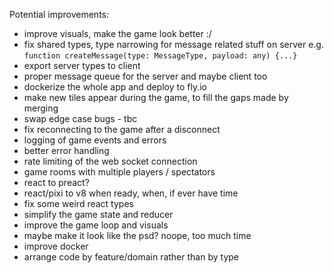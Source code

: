 Potential improvements:

- improve visuals, make the game look better :/
- fix shared types, type narrowing for message related stuff on server e.g. `function createMessage(type: MessageType, payload: any) {...}`
- export server types to client
- proper message queue for the server and maybe client too
- dockerize the whole app and deploy to fly.io
- make new tiles appear during the game, to fill the gaps made by merging
- swap edge case bugs - tbc
- fix reconnecting to the game after a disconnect
- logging of game events and errors
- better error handling
- rate limiting of the web socket connection
- game rooms with multiple players / spectators
- react to preact?
- react/pixi to v8 when ready, when, if ever have time
- fix some weird react types
- simplify the game state and reducer
- improve the game loop and visuals
- maybe make it look like the psd? noope, too much time
- improve docker
- arrange code by feature/domain rather than by type
